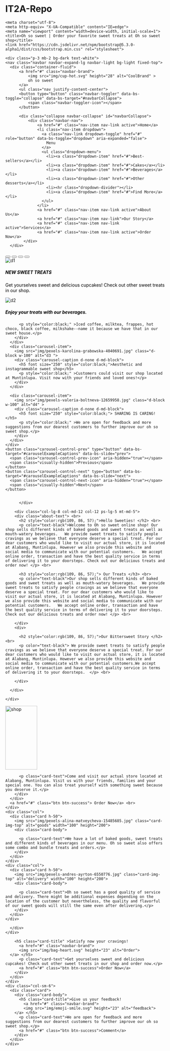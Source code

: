 # IT2A-Repo
<!doctype html>
<html lang="en">
  <head>

    <meta charset="utf-8">
    <meta http-equiv= "X-UA-Compatible" content="IE=edge">
    <meta name="viewport" content="width=device-width, initial-scale=1">
    <title>Oh so sweet | Order your favorite sweet treats at Oh so sweet shop</title>
    <link href="https://cdn.jsdelivr.net/npm/bootstrap@5.3.0-alpha1/dist/css/bootstrap.min.css" rel="stylesheet">
    

  </head>
  <body>

    
    
    <div class="p-3 mb-2 bg-dark text-white">
    <nav class="navbar navbar-expand-lg navbar-light bg-light fixed-top">
      <div class="container-fluid">
          <a href="#" class="navbar-brand">
              <img src="img/cup-hot.svg" height="28" alt="CoolBrand" >
              oh so sweet
          </a>
          <ul class="nav justify-content-center">
          <button type="button" class="navbar-toggler" data-bs-toggle="collapse" data-bs-target="#navbarCollapse">
              <span class="navbar-toggler-icon"></span>
          </button>
        
          <div class="collapse navbar-collapse" id="navbarCollapse">
              <div class="navbar-nav">
                  <a href="#" class="nav-item nav-link active">Home</a>
                  <li class="nav-item dropdown">
                    <a class="nav-link dropdown-toggle" href="#" role="button" data-bs-toggle="dropdown" aria-expanded="false">
                      Menu
                    </a>
                    <ul class="dropdown-menu">
                      <li><a class="dropdown-item" href="#">Best-sellers</a></li>
                      <li><a class="dropdown-item" href="#">Cakes</a></li>
                      <li><a class="dropdown-item" href="#">Beverages</a></li>
                      <li><a class="dropdown-item" href="#">Other desserts</a></li>
                      <li><hr class="dropdown-divider"></li>
                      <li><a class="dropdown-item" href="#">Find More</a></li>
                    </ul>
                  </li>
                  <a href="#" class="nav-item nav-link active">About Us</a>
                  <a href="#" class="nav-item nav-link">Our Story</a>
                  <a href="#" class="nav-item nav-link active">Services</a>
                  <a href="#" class="nav-item nav-link active">Order Now</a>
            </div>
      </div>
  <div id="carouselExampleCaptions" class="carousel slide">
    <div class="carousel-indicators">
      <button type="button" data-bs-target="#carouselExampleCaptions" data-bs-slide-to="0" class="active" aria-current="true" aria-label="Slide 1"></button>
      <button type="button" data-bs-target="#carouselExampleCaptions" data-bs-slide-to="1" aria-label="Slide 2"></button>
      <button type="button" data-bs-target="#carouselExampleCaptions" data-bs-slide-to="2" aria-label="Slide 3"></button>
      <button type="button" data-bs-target="#carouselExampleCaptions" data-bs-slide-to="4" aria-label="Slide 4"></button>
    </div>
    <div class="carousel-inner">
      <div class="carousel-item active">
        <img src="img/pexels-life-of-pix-134575.jpg" class="d-block w-100" alt="d1" >
        <div class="carousel-caption d-none d-md-block">
          <h5 font size="250" style="color:black;" >NEW SWEET TREATS</h5>
          <p style="color:black;" >Get yourselves sweet and delicious cupcakes! Check out other sweet treats in our shop.</p>
        </div>
      </div>
      <div class="carousel-item">
        <img src="img/pexels-blaque-x-1023949.jpg" class="d-block w-100" alt="d2">
        <div class="carousel-caption d-none d-md-block">
          <h5 sfont size="250" style="color:black;" >Enjoy your treats with our beverages.</h5>
          
          <p style="color:black;" >Iced coffee, milktea, frappes, hot choco, black coffee, milkshake--name it because we have that in our sweet house.</p>
        </div>
      </div>
      <div class="carousel-item">
        <img src="img/pexels-karolina-grabowska-4040691.jpg" class="d-block w-100" alt="d3 ">
        <div class="carousel-caption d-none d-md-block">
          <h5 font size="250" style="color:black;">Aesthetic and instagrammable sweet shop</h5>
          <p style="color:black;" >Customers could visit our shop located at Muntinlupa. Visit now with your friends and loved ones!</p>
        </div>
      </div>

      <div class="carousel-item">
        <img src="img/pexels-valeria-boltneva-12659958.jpg" class="d-block w-100" alt="d4" > 
        <div class="carousel-caption d-none d-md-block">
          <h5 font size="250" style="color:black;"> SHARING IS CARING!</h5>
          <p style="color:black;" >We are open for feedback and more suggestions from our dearest customers to further improve our oh so sweet shop.</p>
        </div>
      </div>
    </div>
    <button class="carousel-control-prev" type="button" data-bs-target="#carouselExampleCaptions" data-bs-slide="prev">
      <span class="carousel-control-prev-icon" aria-hidden="true"></span>
      <span class="visually-hidden">Previous</span>
    </button>
    <button class="carousel-control-next" type="button" data-bs-target="#carouselExampleCaptions" data-bs-slide="next">
      <span class="carousel-control-next-icon" aria-hidden="true"></span>
      <span class="visually-hidden">Next</span>
    </button>
  </div>


  <section id="about" class="about-section-padding">
    <div class="container">
      <div class="row">
        <div class="col-lg-4 col-md-12 col-12">
          <div class="about-img">
            <img src="" alt="" class="img=fluid">


          </div>

        <div class="col-lg-8 col-md-12 col-12 ps-lg-5 mt-md-5">
        <div class="about-text"> <br>
          <h2 style="color:rgb(109, 86, 57);">Hello Sweeties! </h2> <br>
          <p color="text-black">Welcome to Oh so sweet online shop! Our shop sells different kinds of baked goods and sweet treats as well as mouth-watery beverages.   We provide sweet treats to satisfy people cravings as we believe that everyone deserve a special treat. For our dear customers who would like to visit our actual store, it is located at Alabang, Muntinlupa. However we also provide this website and social media to communicate with our potential customers.   We accept online order, transaction and have the best quality service in terms of delivering it to your doorsteps. Check out our delicious treats and order now! </p> <br>

          <h3 style="color:rgb(109, 86, 57);"> Our Treats </h3> <br>
          <p color="text-black">Our shop sells different kinds of baked goods and sweet treats as well as mouth-watery beverages.   We provide sweet treats to satisfy people cravings as we believe that everyone deserve a special treat. For our dear customers who would like to visit our actual store, it is located at Alabang, Muntinlupa. However we also provide this website and social media to communicate with our potential customers.   We accept online order, transaction and have the best quality service in terms of delivering it to your doorsteps. Check out our delicious treats and order now! </p> <br>
          
        </div>
        <div>

          <h2 style="color:rgb(109, 86, 57);">Our Bittersweet Story </h2> <br>
          <p color="text-black"> We provide sweet treats to satisfy people cravings as we believe that everyone deserve a special treat. For our dear customers who would like to visit our actual store, it is located at Alabang, Muntinlupa. However we also provide this website and social media to communicate with our potential customers.We accept online order, transaction and have the best quality service in terms of delivering it to your doorsteps.  </p> <br>

        </div>

      </div>

    </div>


  </section>

  <div class="row row-cols-1 row-cols-md-3 g-3">
    <div class="col">
      <div class="card h-50">
        <img src="img/pexels-dmitry-zvolskiy-2253643.jpg" class="card-img-top" alt="shop" width="100" height="200">
        <div class="card-body">
         
          <p class="card-text">Come and visit our actual store located at Alabang, Muntinlupa. Visit us with your friends, families and your special one. You can also treat yourself with something sweet because you deserve it.</p>
        </div>
      </div>
      <a href="#" class="btn btn-success"> Order Now</a> <br>
    </div>
    <div class="col">
      <div class="card h-50">
        <img src="img/pexels-alina-matveycheva-15485685.jpg" class="card-img-top" alt="goods" width="100" height="200">
        <div class="card-body">
         
          <p class="card-text">We have a lot of baked goods, sweet treats and different kinds of beverages in our menu. Oh so sweet also offers some combo and bundle treats and orders.</p>
        </div>
      </div>
    </div>
    <div class="col">
      <div class="card h-50">
        <img src="img/pexels-andres-ayrton-6550776.jpg" class="card-img-top" alt="delivery" width="100" height="200">
        <div class="card-body">
         
          <p class="card-text">Oh so sweet has a good quality of service and delivery. There might be additional expenses depending on the location of the customer but nevertheless, the quality and flavorful of our sweet goods will still the same even after delivering.</p>
        </div>
      </div>
    </div>
    
      </div>
    </div>
  </div>

  <div class="row">
    <div class="col-sm-6">
      <div class="card">
        <div class="card-body" class="col d-flex justify-content-center">
          
           
        <h5 class="card-title" >Satisfy now your cravings!
          <a href="#" class="navbar-brand">
          <img src="img/bag-heart.svg" height="23" alt="Order">
      </a> </h5> 
          <p class="card-text">Get yourselves sweet and delicious cupcakes! Check out other sweet treats in our shop and order now.</p>
          <a href="#" class="btn btn-success">Order Now</a>
        </div>
      </div>
    </div>
    <div class="col-sm-6">
      <div class="card">
        <div class="card-body">
          <h5 class="card-title">Give us your feedback!
            <a href="#" class="navbar-brand">
            <img src="img/emoji-smile.svg" height="23" alt="feedback">
        </a> </h5>
          <p class="card-text">We are open for feedback and more suggestions from our dearest customers to further improve our oh so sweet shop.</p>
          <a href="#" class="btn btn-success">Comment</a>
        </div>
      </div>
    </div>
  </div>

  

  <script src="https://cdn.jsdelivr.net/npm/bootstrap@5.3.0-alpha1/dist/js/bootstrap.bundle.min.js" ></script>
  </body>
</html>
